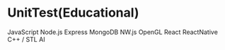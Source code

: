 # UnitTest(Educational)
JavaScript
Node.js
Express
MongoDB
NW.js
OpenGL
React
ReactNative
C++ / STL
AI


